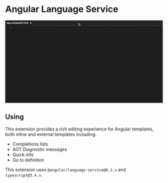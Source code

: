 # Angular Language Service

![demo](https://github.com/angular/vscode-ng-language-service/raw/master/client/R67RcGftRS.gif)

## Using

This extension provides a rich editing experience for Angular templates, both inline
and external templates including:

* Completions lists
* AOT Diagnostic messages
* Quick info
* Go to definition

This extension uses `@angular/language-service@8.1.x` and `typescript@3.4.x`.
